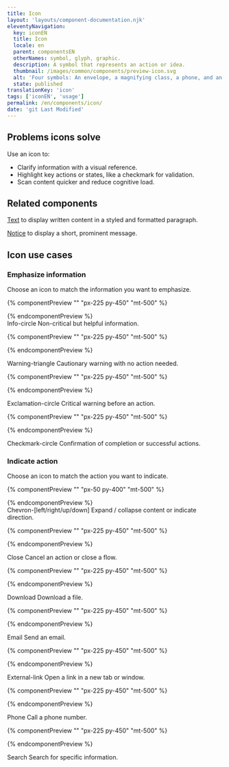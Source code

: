 ```yaml
---
title: Icon
layout: 'layouts/component-documentation.njk'
eleventyNavigation:
  key: iconEN
  title: Icon
  locale: en
  parent: componentsEN
  otherNames: symbol, glyph, graphic.
  description: A symbol that represents an action or idea.
  thumbnail: /images/common/components/preview-icon.svg
  alt: 'Four symbols: An envelope, a magnifying class, a phone, and an arrow pointing down towards a horizontal line.'
  state: published
translationKey: 'icon'
tags: ['iconEN', 'usage']
permalink: /en/components/icon/
date: 'git Last Modified'
---
```


## Problems icons solve

Use an icon to:

- Clarify information with a visual reference.
- Highlight key actions or states, like a checkmark for validation.
- Scan content quicker and reduce cognitive load.

<article class="bg-full-width bg-primary text-light pt-600 pb-300 my-600">
  <h2 class="mt-0">Related components</h2>

<a href="{{ links.text }}" class="link-light">Text</a> to display written content in a styled and formatted paragraph.

<a href="{{ links.notice }}" class="link-light">Notice</a> to display a short, prominent message.
</article>

## Icon use cases

### Emphasize information

Choose an icon to match the information you want to emphasize.

<div class="remove-empty-p">
<gcds-grid columns="1fr" columns-tablet="1fr 2fr" align-items="start">
  {% componentPreview "" "px-225 py-450" "mt-500" %}
    <p class="text-center">
      <gcds-icon size="h2" name="info-circle" label="A filled-in circle with the letter “i” in the centre."></gcds-icon>
    </p>
  {% endcomponentPreview %}
  <div>
    <gcds-heading tag="h3">Info-circle</gcds-heading>
    <gcds-text>Non-critical but helpful information.</gcds-text>
  </div>

  {% componentPreview "" "px-225 py-450" "mt-500" %}
    <p class="text-center">
      <gcds-icon size="h2" name="warning-triangle" label="A filled-in triangle with the letter “i” in the centre."></gcds-icon>
    </p>
  {% endcomponentPreview %}
  <div>
    <gcds-heading tag="h3">Warning-triangle</gcds-heading>
    <gcds-text>Cautionary warning with no action needed.</gcds-text>
  </div>

  {% componentPreview "" "px-225 py-450" "mt-500" %}
    <p class="text-center">
      <gcds-icon size="h2" name="exclamation-circle" label="A filled-in circle with an exclamation mark in the centre."></gcds-icon>
    </p>
  {% endcomponentPreview %}
  <div>
    <gcds-heading tag="h3">Exclamation-circle</gcds-heading>
    <gcds-text>Critical warning before an action.</gcds-text>
  </div>

  {% componentPreview "" "px-225 py-450" "mt-500" %}
    <p class="text-center">
      <gcds-icon size="h2" name="checkmark-circle" label="A filled-in circle with a checkmark in the centre."></gcds-icon>
    </p>
  {% endcomponentPreview %}
  <div>
    <gcds-heading tag="h3">Checkmark-circle</gcds-heading>
    <gcds-text>Confirmation of completion or successful actions.</gcds-text>
  </div>
</gcds-grid>
</div>

### Indicate action

Choose an icon to match the action you want to indicate.

<div class="remove-empty-p">
<gcds-grid columns="1fr" columns-tablet="1fr 2fr" align-items="start">
  {% componentPreview "" "px-50 py-400" "mt-500" %}
    <p class="text-center">
      <gcds-icon size="h2" name="chevron-left" label="An arrow pointing left." margin-right="150"></gcds-icon>
      <gcds-icon size="h2" name="chevron-right" label="An arrow pointing right." margin-right="150"></gcds-icon>
      <gcds-icon size="h2" name="chevron-up" label="An arrow pointing up." margin-right="150"></gcds-icon>
      <gcds-icon size="h2" name="chevron-down" label="An arrow pointing down."></gcds-icon>
    </p>
  {% endcomponentPreview %}
  <div>
    <gcds-heading tag="h3">Chevron-[left/right/up/down]</gcds-heading>
    <gcds-text>Expand / collapse content or indicate direction.</gcds-text>
  </div>

  {% componentPreview "" "px-225 py-450" "mt-500" %}
    <p class="text-center">
      <gcds-icon size="h2" name="close" label="An “x”."></gcds-icon>
    </p>
  {% endcomponentPreview %}
  <div>
    <gcds-heading tag="h3">Close</gcds-heading>
    <gcds-text>Cancel an action or close a flow.</gcds-text>
  </div>

  {% componentPreview "" "px-225 py-450" "mt-500" %}
    <p class="text-center">
      <gcds-icon size="h2" name="download" label="An arrow pointing down towards a horizontal line."></gcds-icon>
    </p>
  {% endcomponentPreview %}
  <div>
    <gcds-heading tag="h3">Download</gcds-heading>
    <gcds-text>Download a file.</gcds-text>
  </div>

  {% componentPreview "" "px-225 py-450" "mt-500" %}
    <p class="text-center">
      <gcds-icon size="h2" name="email" label="An envelope."></gcds-icon>
    </p>
  {% endcomponentPreview %}
  <div>
    <gcds-heading tag="h3">Email</gcds-heading>
    <gcds-text>Send an email.</gcds-text>
  </div>

  {% componentPreview "" "px-225 py-450" "mt-500" %}
    <p class="text-center">
      <gcds-icon size="h2" name="external" label="An arrow pointing outside of the top right corner of a square."></gcds-icon>
    </p>
  {% endcomponentPreview %}
  <div>
    <gcds-heading tag="h3">External-link</gcds-heading>
    <gcds-text>Open a link in a new tab or window.</gcds-text>
  </div>

  {% componentPreview "" "px-225 py-450" "mt-500" %}
    <p class="text-center">
      <gcds-icon size="h2" name="phone" label="A telephone."></gcds-icon>
    </p>
  {% endcomponentPreview %}
  <div>
    <gcds-heading tag="h3">Phone</gcds-heading>
    <gcds-text>Call a phone number.</gcds-text>
  </div>

  {% componentPreview "" "px-225 py-450" "mt-500" %}
    <p class="text-center">
      <gcds-icon size="h2" name="search" label="A magnifying glass."></gcds-icon>
    </p>
  {% endcomponentPreview %}
  <div>
    <gcds-heading tag="h3">Search</gcds-heading>
    <gcds-text>Search for specific information.</gcds-text>
  </div>
</gcds-grid>
</div>

